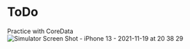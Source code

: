 # ToDo
Practice with CoreData
![Simulator Screen Shot - iPhone 13 - 2021-11-19 at 20 38 29](https://user-images.githubusercontent.com/90031554/142667001-4ab1f975-dcbf-4927-b33e-91dc9848d9e8.png)
